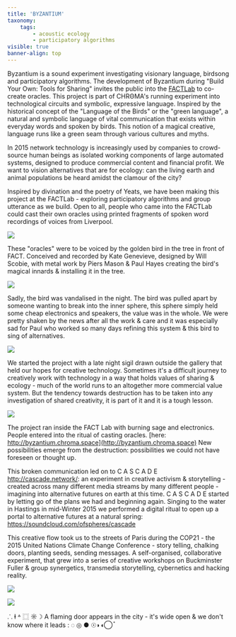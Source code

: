 ```yaml
---
title: 'BYZANTIUM'
taxonomy:
    tags:
        - acoustic ecology
        - participatory algorithms
visible: true
banner-align: top
---
```


Byzantium is a sound experiment investigating visionary language, birdsong and participatory algorithms. The development of Byzantium during "Build Your Own: Tools for Sharing" invites the public into the [FACTLab](http://www.fact.co.uk/projects/factlab.aspx) to co-create oracles. This project is part of <span class="chroma">CHRΘMA</span>'s running experiment into technological circuits and symbolic, expressive language. Inspired by the historical concept of the "Language of the Birds" or the "green language", a natural and symbolic language of vital communication that exists within everyday words and spoken by birds.  This notion of a magical creative, language runs like a green seam through various cultures and myths. 

In 2015 network technology is increasingly used by companies to crowd-source human beings as isolated working components of large automated systems, designed to produce commercial content and financial profit. We want to vision alternatives that are for ecology: can the living earth and animal populations be heard amidst the clamour of the city?

Inspired by divination and the poetry of Yeats, we have been making this project at the FACTLab - exploring participatory algorithms and group utterance as we build. Open to all, people who came into the FACTLab could cast their own oracles using printed fragments of spoken word recordings of voices from Liverpool. 

![](oracle-entry.jpg)

These "oracles" were to be voiced by the golden bird in the tree in front of FACT. Conceived and recorded by Kate Genevieve, designed by Will Scobie, with metal work by Piers Mason & Paul Hayes creating the bird's magical innards & installing it in the tree.

![](installing-bird.jpg)

Sadly, the bird was vandalised in the night. The bird was pulled apart by someone wanting to break into the inner sphere, this sphere simply held some cheap electronics and speakers, the value was in the whole. We were pretty shaken by the news after all the work & care and it was especially sad for Paul who worked so many days refining this system &amp; this bird to sing of alternatives.

![](vandalism.jpg)

We started the project with a late night sigil drawn outside the gallery that held our hopes for creative technology. Sometimes it's a difficult journey to creatively work with technology in a way that holds values of sharing & ecology - much of the world runs to an altogether more commercial value system. But the tendency towards destruction has to be taken into any investigation of shared creativity, it is part of it and it is a tough lesson. 

![](kate.jpg)

The project ran inside the FACT Lab with burning sage and electronics. People entered into the ritual of casting oracles. [here: http://byzantium.chroma.space](http://byzantium.chroma.space) New possibilities emerge from the destruction: possibilities we could not have foreseen or thought up. 

This broken communication led on to C A S C A D E  http://cascade.network/: an experiment in creative activism & storytelling - created across many different media streams by many different people - imagining into alternative futures on earth at this time. C A S C A D E started by letting go of the plans we had and beginning again. Singing to the water in Hastings in mid-Winter 2015 we performed a digital ritual to open up a portal to alternative futures at a natural spring:  https://soundcloud.com/ofspheres/cascade

This creative flow took us to the streets of Paris during the COP21 - the 2015 United Nations Climate Change Conference - story telling, chalking doors, planting seeds, sending messages.  A self-organised, collaborative experiment, that grew into a series of creative workshops on Buckminster Fuller & group synergetics, transmedia storytelling, cybernetics and hacking reality.   

![](IMG_2095.jpg)

![](fire_door.jpg)

⸫ ⱡ ꒫ ⿴ ☼☽ A flaming door appears in the city - it's wide open & we don't know where it leads : ◌ ◎ ● ☉◗◖◯ ֯